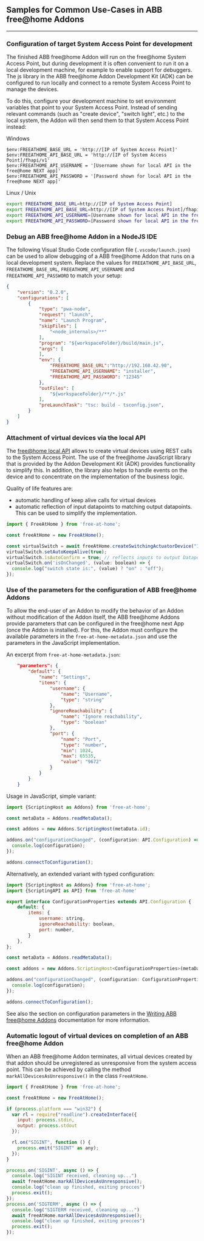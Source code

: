 ## Samples for Common Use-Cases in ABB free@home Addons

------------------------------------------------------------------------

### Configuration of target System Access Point for development

The finished ABB free@home Addon will run on the free@home System Access Point, but during
development it is often convenient to run it on a local development machine, for example to enable
support for debuggers. The js library in the ABB free@home Addon Development Kit (ADK) can be
configured to run locally and connect to a remote System Access Point to manage the devices.

To do this, configure your development machine to set environment variables that point to your
System Access Point. Instead of sending relevant commands (such as "create device", "switch light",
etc.) to the local system, the Addon will then send them to that System Access Point instead:

Windows
```shell
$env:FREEATHOME_BASE_URL = 'http://[IP of System Access Point]'
$env:FREEATHOME_API_BASE_URL = 'http://[IP of System Access Point]/fhapi/v1'
$env:FREEATHOME_API_USERNAME = '[Username shown for local API in the free@home NEXT app]'
$env:FREEATHOME_API_PASSWORD = '[Password shown for local API in the free@home NEXT app]'
```

Linux / Unix
```bash
export FREEATHOME_BASE_URL=http://[IP of System Access Point]
export FREEATHOME_API_BASE_URL=http://[IP of System Access Point]/fhapi/v1
export FREEATHOME_API_USERNAME=[Username shown for local API in the free@home NEXT app]
export FREEATHOME_API_PASSWORD=[Password shown for local API in the free@home NEXT app]
```

### Debug an ABB free@home Addon in a NodeJS IDE

The following Visual Studio Code configuration file (`.vscode/launch.json`) can be used to allow debugging
of a ABB free@home Addon that runs on a local development system. Replace the values for
`FREEATHOME_API_BASE_URL`, `FREEATHOME_BASE_URL`, `FREEATHOME_API_USERNAME` and
`FREEATHOME_API_PASSWORD` to match your setup:

```json
{
    "version": "0.2.0",
    "configurations": [
        {
            "type": "pwa-node",
            "request": "launch",
            "name": "Launch Program",
            "skipFiles": [
                "<node_internals>/**"
            ],
            "program": "${workspaceFolder}/build/main.js",
            "args": [
            ],
            "env": {
                "FREEATHOME_BASE_URL":"http://192.168.42.90",
                "FREEATHOME_API_USERNAME": "installer",
                "FREEATHOME_API_PASSWORD": "12345"
            },
            "outFiles": [
                "${workspaceFolder}/**/*.js"
            ],
            "preLaunchTask": "tsc: build - tsconfig.json",
        }
    ]
}
```


### Attachment of virtual devices via the local API

The [free@home local API](https://developer.eu.mybuildings.abb.com/fah_local/) allows to create
virtual devices using REST calls to the System Access Point. The use of the free@home JavaScript
library that is provided by the Addon Development Kit (ADK) provides functionality to simplify this.
In addition, the library also helps to handle events on the device and to concentrate on the
implementation of the business logic.

Quality of life features are:
- automatic handling of keep alive calls for virtual devices
- automatic reflection of input datapoints to matching output datapoints. This can be used to simplify the implementation.

```javascript
import { FreeAtHome } from 'free-at-home';

const freeAtHome = new FreeAtHome();

const virtualSwitch = await freeAtHome.createSwitchingActuatorDevice("123switch", "Virtual Switch");
virtualSwitch.setAutoKeepAlive(true);
virtualSwitch.isAutoConfirm = true; // reflects inputs to output Datapoints
virtualSwitch.on('isOnChanged', (value: boolean) => {
  console.log("switch state is:", (value) ? "on" : "off");
});
```

### Use of the parameters for the configuration of ABB free@home Addons

To allow the end-user of an Addon to modify the behavior of an Addon without modification of the
Addon itself, the ABB free@home Addons provide parameters that can be configured in the free@home
next App (once the Addon is installed). For this, the Addon must configure the available parameters
in the `free-at-home-metadata.json` and use the parameters in the JavaScript implementation.

An excerpt from `free-at-home-metadata.json`:

```json
    "parameters": {
        "default": {
            "name": "Settings",
            "items": {
                "username": {
                    "name": "Username",
                    "type": "string"
                },
                "ignoreReachability": {
                    "name": "Ignore reachability",
                    "type": "boolean"
                },
                "port": {
                    "name": "Port",
                    "type": "number",
                    "min": 1024,
                    "max": 65535,
                    "value": "9672"
                }
            }
        }
    }
```

Usage in JavaScript, simple variant:

```javascript
import {ScriptingHost as Addons} from 'free-at-home';

const metaData = Addons.readMetaData();

const addons = new Addons.ScriptingHost(metaData.id);

addons.on("configurationChanged", (configuration: API.Configuration) => {
  console.log(configuration);
});

addons.connectToConfiguration();
```

Alternatively, an extended variant with typed configuration:

```javascript
import {ScriptingHost as Addons} from 'free-at-home';
import {ScriptingAPI as API} from 'free-at-home'

export interface ConfigurationProperties extends API.Configuration {
    default: {
        items: {
            username: string,
            ignoreReachability: boolean,
            port: number,
        }
    },
};

const metaData = Addons.readMetaData();

const addons = new Addons.ScriptingHost<ConfigurationProperties>(metaData.id);

addons.on("configurationChanged", (configuration: ConfigurationProperties) => {
  console.log(configuration);
});

addons.connectToConfiguration();
```

See also the section on configuration parameters in the [Writing ABB free@home Addons]( Writing-addons) documentation for more information.

### Automatic logout of virtual devices on completion of an ABB free@home Addon

When an ABB free@home Addon terminates, all virtual devices created by that addon should be
unregistered as unresponsive from the system access point.
This can be achieved by calling the method `markAllDevicesAsUnresponsive()` in the class `FreeAtHome`.

```javascript
import { FreeAtHome } from 'free-at-home';

const freeAtHome = new FreeAtHome();

if (process.platform === "win32") {
  var rl = require("readline").createInterface({
    input: process.stdin,
    output: process.stdout
  });

  rl.on("SIGINT", function () {
    process.emit("SIGINT" as any);
  });
}

process.on('SIGINT', async () => {
  console.log("SIGINT received, cleaning up...")
  await freeAtHome.markAllDevicesAsUnresponsive();
  console.log("clean up finished, exiting procces")
  process.exit();
});
process.on('SIGTERM', async () => {
  console.log("SIGTERM received, cleaning up...")
  await freeAtHome.markAllDevicesAsUnresponsive();
  console.log("clean up finished, exiting procces")
  process.exit();
});
```
